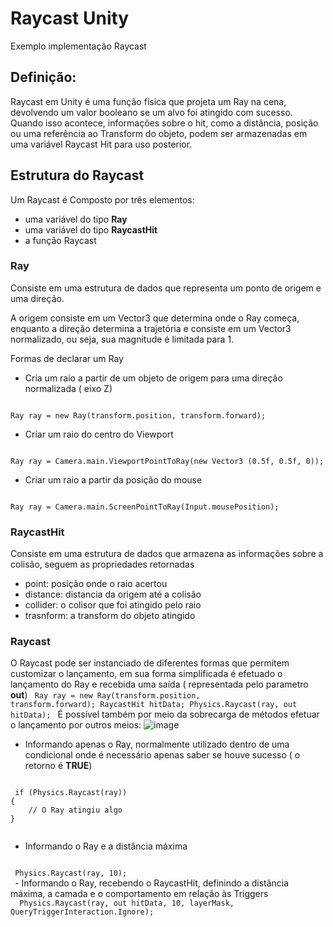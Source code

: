 # Raycast Unity
Exemplo implementação Raycast

## Definição: 

Raycast em Unity é uma função física que projeta um Ray na cena, devolvendo um valor booleano se um alvo foi atingido com sucesso. Quando isso acontece, informações sobre o hit, como a distância, posição ou uma referência ao Transform do objeto, podem ser armazenadas em uma variável Raycast Hit para uso posterior.

## Estrutura do Raycast

Um Raycast é Composto por três elementos:

- uma variável do tipo  **Ray**
- uma variável do tipo **RaycastHit**
- a função Raycast

### Ray

Consiste em uma estrutura de dados que representa um ponto de origem e uma direção.

A origem consiste em um Vector3 que determina onde o Ray começa, enquanto a direção determina a trajetória e consiste em um Vector3 normalizado, ou seja, sua magnitude é limitada para 1.

Formas de declarar um Ray

- Cria um raio a partir de um objeto de origem para uma direção normalizada ( eixo Z)
<code>
Ray ray = new Ray(transform.position, transform.forward);
</code>

- Criar um raio do centro do Viewport
<code>
Ray ray = Camera.main.ViewportPointToRay(new Vector3 (0.5f, 0.5f, 0));
</code>

- Criar um raio a partir da posição do mouse
<code>
Ray ray = Camera.main.ScreenPointToRay(Input.mousePosition);
</code>


### RaycastHit

Consiste em uma estrutura de dados que armazena as informações sobre a colisão, seguem as propriedades retornadas

- point: posição onde o raio acertou
- distance: distancia da origem até a colisão
- collider: o colisor que foi atingido pelo raio
- trasnform: a transform do objeto atingido

### Raycast

O Raycast pode ser instanciado de diferentes formas que permitem customizar o lançamento, em sua forma simplificada é efetuado o lançamento do Ray e recebida uma saída ( representada pelo parametro **out**)
<code>
   Ray ray = new Ray(transform.position, transform.forward);
    RaycastHit hitData;
    Physics.Raycast(ray, out hitData);
</code>
 É possível também por meio da sobrecarga de métodos efetuar o lançamento por outros meios:
![image](https://github.com/alinefbrito/Raycast_Unity/assets/15115116/315cdea4-8f7f-4433-bc89-6b77d6e0ad9f)

 - Informando apenas o Ray, normalmente utilizado dentro de uma condicional onde é necessário apenas saber se houve sucesso ( o retorno é **TRUE**)
 <code>
 if (Physics.Raycast(ray)) 
{ 
    // O Ray atingiu algo
}
 </code>

 - Informando o Ray e a distância máxima
 <code>
 Physics.Raycast(ray, 10);
 </code>
  - Informando o Ray, recebendo o RaycastHit, definindo a distância máxima, a camada e  o comportamento em relação às Triggers
  <code>
  Physics.Raycast(ray, out hitData, 10, layerMask, QueryTriggerInteraction.Ignore);
  </code>
